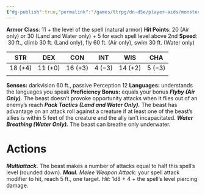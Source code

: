 ```yaml
---
{"dg-publish":true,"permalink":"/games/ttrpg/dn-d5e/player-aids/monsters/bestial-spirit/","tags":["ttrpg/dnd/5e","statblock","monster"],"noteIcon":""}
---
```



**Armor Class**:  11 + the level of the spell (natural armor)
**Hit Points**: 20 (Air only) or 30 (Land and Water only) + 5 for each spell level above 2nd
**Speed**:  30 ft., climb 30 ft. (Land only), fly 60 ft. (Air only), swim 30 ft. (Water only)



| STR     | DEX     | CON     | INT    | WIS     | CHA    |
| ------- | ------- | ------- | ------ | ------- | ------ |
| 18 (+4) | 11 (+0) | 16 (+3) | 4 (−3) | 14 (+2) | 5 (−3) |
|         |         |         |        |         |        |


**Senses:** darkvision 60 ft., passive Perception 12
**Languages:** understands the languages you speak
**Proficiency Bonus:** equals your bonus
**_Flyby (Air Only)._** The beast doesn’t provoke opportunity attacks when it flies out of an enemy’s reach
**_Pack Tactics (Land and Water Only)._** The beast has advantage on an attack roll against a creature if at least one of the beast’s allies is within 5 feet of the creature and the ally isn’t incapacitated.
**_Water Breathing (Water Only)._** The beast can breathe only underwater.

# Actions
**_Multiattack._** The beast makes a number of attacks equal to half this spell’s level (rounded down).
**_Maul._** _Melee Weapon Attack:_ your spell attack modifier to hit, reach 5 ft., one target. _Hit:_ 1d8 + 4 + the spell’s level piercing damage.

